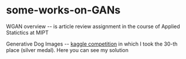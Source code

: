 # some-works-on-GANs

WGAN overview -- is article review assignment in the course of Applied Statictics at MIPT

Generative Dog Images -- [kaggle competition](https://www.kaggle.com/c/generative-dog-images) in which I took the 30-th place (silver medal). Here you can see my solution
